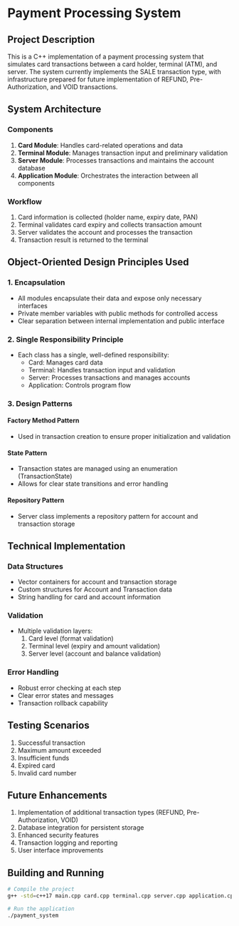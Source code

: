 # Payment Processing System

## Project Description
This is a C++ implementation of a payment processing system that simulates card transactions between a card holder, terminal (ATM), and server. The system currently implements the SALE transaction type, with infrastructure prepared for future implementation of REFUND, Pre-Authorization, and VOID transactions.

## System Architecture

### Components
1. **Card Module**: Handles card-related operations and data
2. **Terminal Module**: Manages transaction input and preliminary validation
3. **Server Module**: Processes transactions and maintains the account database
4. **Application Module**: Orchestrates the interaction between all components

### Workflow
1. Card information is collected (holder name, expiry date, PAN)
2. Terminal validates card expiry and collects transaction amount
3. Server validates the account and processes the transaction
4. Transaction result is returned to the terminal

## Object-Oriented Design Principles Used

### 1. Encapsulation
- All modules encapsulate their data and expose only necessary interfaces
- Private member variables with public methods for controlled access
- Clear separation between internal implementation and public interface

### 2. Single Responsibility Principle
- Each class has a single, well-defined responsibility:
  - Card: Manages card data
  - Terminal: Handles transaction input and validation
  - Server: Processes transactions and manages accounts
  - Application: Controls program flow

### 3. Design Patterns

#### Factory Method Pattern
- Used in transaction creation to ensure proper initialization and validation

#### State Pattern
- Transaction states are managed using an enumeration (TransactionState)
- Allows for clear state transitions and error handling

#### Repository Pattern
- Server class implements a repository pattern for account and transaction storage

## Technical Implementation

### Data Structures
- Vector containers for account and transaction storage
- Custom structures for Account and Transaction data
- String handling for card and account information

### Validation
- Multiple validation layers:
  1. Card level (format validation)
  2. Terminal level (expiry and amount validation)
  3. Server level (account and balance validation)

### Error Handling
- Robust error checking at each step
- Clear error states and messages
- Transaction rollback capability

## Testing Scenarios
1. Successful transaction
2. Maximum amount exceeded
3. Insufficient funds
4. Expired card
5. Invalid card number

## Future Enhancements
1. Implementation of additional transaction types (REFUND, Pre-Authorization, VOID)
2. Database integration for persistent storage
3. Enhanced security features
4. Transaction logging and reporting
5. User interface improvements

## Building and Running
```bash
# Compile the project
g++ -std=c++17 main.cpp card.cpp terminal.cpp server.cpp application.cpp -o payment_system

# Run the application
./payment_system
```
